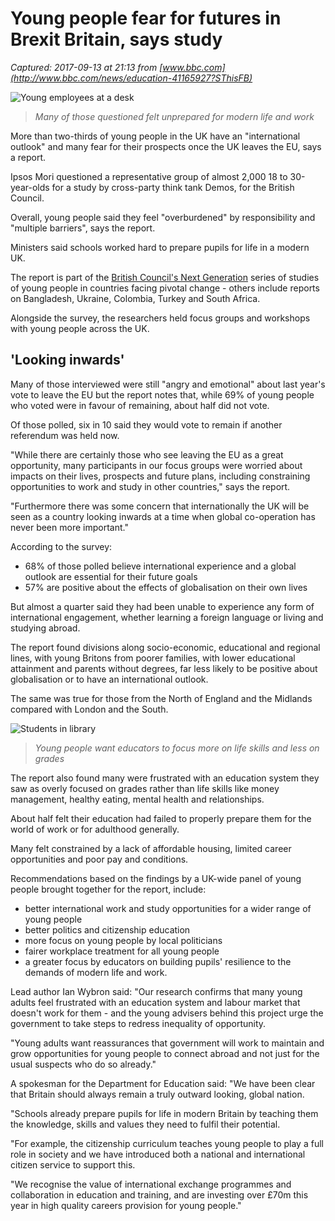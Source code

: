 # Young people fear for futures in Brexit Britain, says study

_Captured: 2017-09-13 at 21:13 from [www.bbc.com](http://www.bbc.com/news/education-41165927?SThisFB)_

![Young employees at a desk](https://ichef-1.bbci.co.uk/news/660/cpsprodpb/158C/production/_97761550_stressedadults.jpg)

> _Many of those questioned felt unprepared for modern life and work_

More than two-thirds of young people in the UK have an "international outlook" and many fear for their prospects once the UK leaves the EU, says a report.

Ipsos Mori questioned a representative group of almost 2,000 18 to 30-year-olds for a study by cross-party think tank Demos, for the British Council.

Overall, young people said they feel "overburdened" by responsibility and "multiple barriers", says the report.

Ministers said schools worked hard to prepare pupils for life in a modern UK.

The report is part of the [British Council's Next Generation](https://www.britishcouncil.org/society/governance-civil-society/next-generation) series of studies of young people in countries facing pivotal change - others include reports on Bangladesh, Ukraine, Colombia, Turkey and South Africa.

Alongside the survey, the researchers held focus groups and workshops with young people across the UK.

## 'Looking inwards'

Many of those interviewed were still "angry and emotional" about last year's vote to leave the EU but the report notes that, while 69% of young people who voted were in favour of remaining, about half did not vote.

Of those polled, six in 10 said they would vote to remain if another referendum was held now.

"While there are certainly those who see leaving the EU as a great opportunity, many participants in our focus groups were worried about impacts on their lives, prospects and future plans, including constraining opportunities to work and study in other countries," says the report.

"Furthermore there was some concern that internationally the UK will be seen as a country looking inwards at a time when global co-operation has never been more important."

According to the survey:

  * 68% of those polled believe international experience and a global outlook are essential for their future goals
  * 57% are positive about the effects of globalisation on their own lives 

But almost a quarter said they had been unable to experience any form of international engagement, whether learning a foreign language or living and studying abroad.

The report found divisions along socio-economic, educational and regional lines, with young Britons from poorer families, with lower educational attainment and parents without degrees, far less likely to be positive about globalisation or to have an international outlook.

The same was true for those from the North of England and the Midlands compared with London and the South.

![Students in library](https://ichef-1.bbci.co.uk/news/624/cpsprodpb/63AC/production/_97761552_studentsinlibaryberlin-getty.jpg)

> _Young people want educators to focus more on life skills and less on grades_

The report also found many were frustrated with an education system they saw as overly focused on grades rather than life skills like money management, healthy eating, mental health and relationships.

About half felt their education had failed to properly prepare them for the world of work or for adulthood generally.

Many felt constrained by a lack of affordable housing, limited career opportunities and poor pay and conditions.

Recommendations based on the findings by a UK-wide panel of young people brought together for the report, include:

  * better international work and study opportunities for a wider range of young people 
  * better politics and citizenship education
  * more focus on young people by local politicians
  * fairer workplace treatment for all young people
  * a greater focus by educators on building pupils' resilience to the demands of modern life and work. 

Lead author Ian Wybron said: "Our research confirms that many young adults feel frustrated with an education system and labour market that doesn't work for them - and the young advisers behind this project urge the government to take steps to redress inequality of opportunity.

"Young adults want reassurances that government will work to maintain and grow opportunities for young people to connect abroad and not just for the usual suspects who do so already."

A spokesman for the Department for Education said: "We have been clear that Britain should always remain a truly outward looking, global nation.

"Schools already prepare pupils for life in modern Britain by teaching them the knowledge, skills and values they need to fulfil their potential.

"For example, the citizenship curriculum teaches young people to play a full role in society and we have introduced both a national and international citizen service to support this.

"We recognise the value of international exchange programmes and collaboration in education and training, and are investing over £70m this year in high quality careers provision for young people."
